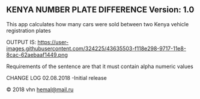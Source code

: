 KENYA NUMBER PLATE DIFFERENCE Version: 1.0
-----------------------------------------------------------------------------------------
This app calculates how many cars were sold between two Kenya vehicle registration plates

OUTPUT IS:
https://user-images.githubusercontent.com/324225/43635503-f118e298-9717-11e8-8cac-62aebaaf1449.png

Requirements of the sentence are that it must contain alpha numeric values

CHANGE LOG
02.08.2018
-Initial release


© 2018 vhn hemal@mail.ru
